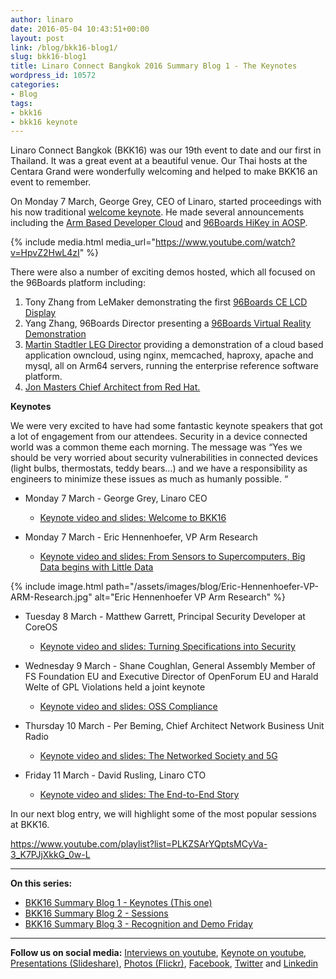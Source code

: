 ```yaml
---
author: linaro
date: 2016-05-04 10:43:51+00:00
layout: post
link: /blog/bkk16-blog1/
slug: bkk16-blog1
title: Linaro Connect Bangkok 2016 Summary Blog 1 - The Keynotes
wordpress_id: 10572
categories:
- Blog
tags:
- bkk16
- bkk16 keynote
---
```


Linaro Connect Bangkok (BKK16) was our 19th event to date and our first in Thailand. It was a great event at a beautiful venue. Our Thai hosts at the Centara Grand were wonderfully welcoming and helped to make BKK16 an event to remember.

On Monday 7 March, George Grey, CEO of Linaro, started proceedings with his now traditional [welcome keynote](https://www.youtube.com/watch?v=HpvZ2HwL4zI). He made several announcements including the [Arm Based Developer Cloud](/news/linaro-announces-arm-based-developer-cloud-2/) and [96Boards HiKey in AOSP](/news/linaro-announces-support-for-96boards-hikey-in-aosp/).

{% include media.html media_url="https://www.youtube.com/watch?v=HpvZ2HwL4zI" %}

There were also a number of exciting demos hosted, which all focused on the 96Boards platform including:

  1. Tony Zhang from LeMaker demonstrating the first [96Boards CE LCD Display](https://www.youtube.com/watch?v=IwPsZOBSQTc#t=21m17s)
  2. Yang Zhang, 96Boards Director presenting a [96Boards Virtual Reality Demonstration](https://www.youtube.com/watch?v=IwPsZOBSQTc#t=24m23s)
  3. [Martin Stadtler LEG Director](https://www.youtube.com/watch?v=IwPsZOBSQTc#t=34m43s) providing a demonstration of a cloud based application owncloud, using nginx, memcached, haproxy, apache and mysql, all on Arm64 servers, running the enterprise reference software platform.
  4. [ Jon Masters Chief Architect from Red Hat.](https://www.youtube.com/watch?v=IwPsZOBSQTc#t=28m05s)


**Keynotes**

We were very excited to have had some fantastic keynote speakers that got a lot of engagement from our attendees. Security in a device connected world was a common theme each morning. The message was “Yes we should be very worried about security vulnerabilities in connected devices (light bulbs, thermostats, teddy bears…) and we have a responsibility as engineers to minimize these issues as much as humanly possible. “

  * Monday 7 March - George Grey, Linaro CEO
    * [Keynote video and slides: Welcome to BKK16](https://www.youtube.com/watch?v=HpvZ2HwL4zI)

  * Monday 7 March - Eric Hennenhoefer, VP Arm Research
    * [Keynote video and slides: From Sensors to Supercomputers, Big Data begins with Little Data](https://www.youtube.com/watch?v=fU-SWtv2TlE)


{% include image.html path="/assets/images/blog/Eric-Hennenhoefer-VP-ARM-Research.jpg" alt="Eric Hennenhoefer VP Arm Research" %}

  * Tuesday 8 March - Matthew Garrett, Principal Security Developer at CoreOS
    * [Keynote video and slides: Turning Specifications into Security](https://www.youtube.com/watch?v=798NDrLH36U)

  * Wednesday 9 March - Shane Coughlan, General Assembly Member of FS Foundation EU and Executive Director of OpenForum EU and Harald Welte of GPL Violations held a joint keynote
    * [Keynote video and slides: OSS Compliance](https://www.youtube.com/watch?v=b4Bli8h0V-Q)

  * Thursday 10 March - Per Beming, Chief Architect Network Business Unit Radio
    * [Keynote video and slides: The Networked Society and 5G](https://www.youtube.com/watch?v=s09kjutkKmg&feature=youtu.be)

  * Friday 11 March - David Rusling, Linaro CTO
    * [Keynote video and slides: The End-to-End Story](https://www.youtube.com/watch?v=GFvd2nHiFvU)

In our next blog entry, we will highlight some of the most popular sessions at BKK16.

https://www.youtube.com/playlist?list=PLKZSArYQptsMCyVa-3_K7PJjXkkG_0w-L

* * *

**On this series:**

  * [BKK16 Summary Blog 1 - Keynotes (This one)](/blog/bkk16-blog1/)
  * [BKK16 Summary Blog 2 - Sessions](/blog/bkk16-blog2/)
  * [BKK16 Summary Blog 3 - Recognition and Demo Friday](/blog/bkk16-blog3/)


* * *

**Follow us on social media:**
[Interviews on youtube](https://www.youtube.com/user/linaroorg?sub_confirmation=1&utm_source=Linaro.org&utm_medium=blog&utm_campaign=social), [Keynote on youtube](https://www.youtube.com/user/linaroOnAir?sub_confirmation=1&utm_source=Linaro.org&utm_medium=blog&utm_campaign=social), [Presentations (Slideshare)](http://www.slideshare.net/linaroorg?utm_source=Linaro.org&utm_medium=blog&utm_campaign=social),
[Photos (Flickr)](https://www.flickr.com/photos/linaroorg?utm_source=Linaro.org&utm_medium=blog&utm_campaign=social), [Facebook](https://www.facebook.com/LinaroOrg?utm_source=Linaro.org&utm_medium=blog&utm_campaign=social), [Twitter](https://twitter.com/linaroorg?utm_source=Linaro.org&utm_medium=blog&utm_campaign=social) and [Linkedin](https://www.linkedin.com/company/1026961?utm_source=Linaro.org&utm_medium=blog&utm_campaign=social)
